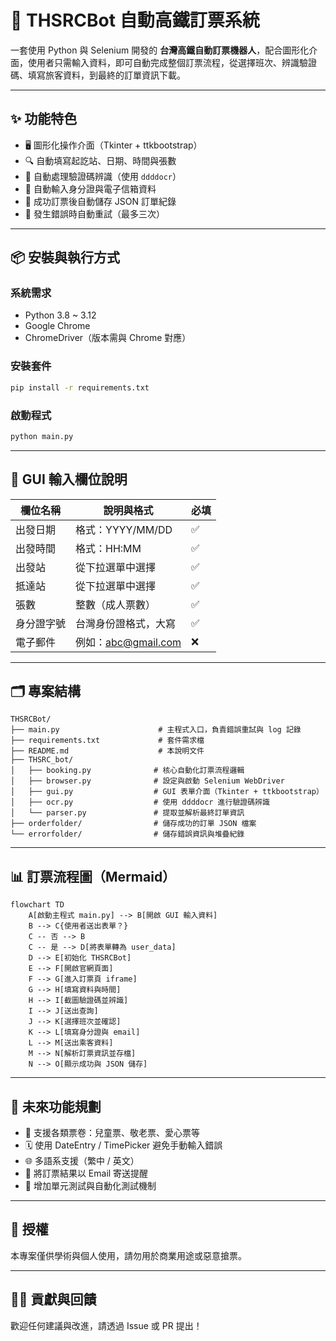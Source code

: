 # 🚄 THSRCBot 自動高鐵訂票系統

一套使用 Python 與 Selenium 開發的 **台灣高鐵自動訂票機器人**，配合圖形化介面，使用者只需輸入資料，即可自動完成整個訂票流程，從選擇班次、辨識驗證碼、填寫旅客資料，到最終的訂單資訊下載。

---

## ✨ 功能特色

- 🖥️ 圖形化操作介面（Tkinter + ttkbootstrap）
- 🔍 自動填寫起訖站、日期、時間與張數
- 🤖 自動處理驗證碼辨識（使用 `ddddocr`）
- 📩 自動輸入身分證與電子信箱資料
- 💾 成功訂票後自動儲存 JSON 訂單紀錄
- 🧠 發生錯誤時自動重試（最多三次）

---

## 📦 安裝與執行方式

### 系統需求

- Python 3.8 ~ 3.12
- Google Chrome
- ChromeDriver（版本需與 Chrome 對應）

### 安裝套件

```bash
pip install -r requirements.txt
```

### 啟動程式

```bash
python main.py
```

---

## 🧾 GUI 輸入欄位說明

| 欄位名稱     | 說明與格式              | 必填 |
|------------|----------------------|------|
| 出發日期     | 格式：YYYY/MM/DD     | ✅   |
| 出發時間     | 格式：HH:MM          | ✅   |
| 出發站       | 從下拉選單中選擇         | ✅   |
| 抵達站       | 從下拉選單中選擇         | ✅   |
| 張數         | 整數（成人票數）         | ✅   |
| 身分證字號    | 台灣身份證格式，大寫     | ✅   |
| 電子郵件     | 例如：abc@gmail.com  | ❌   |

---

## 🗂️ 專案結構

```
THSRCBot/
├── main.py                      # 主程式入口，負責錯誤重試與 log 記錄
├── requirements.txt             # 套件需求檔
├── README.md                    # 本說明文件
├── THSRC_bot/
│   ├── booking.py              # 核心自動化訂票流程邏輯
│   ├── browser.py              # 設定與啟動 Selenium WebDriver
│   ├── gui.py                  # GUI 表單介面（Tkinter + ttkbootstrap）
│   ├── ocr.py                  # 使用 ddddocr 進行驗證碼辨識
│   └── parser.py               # 提取並解析最終訂單資訊
├── orderfolder/                # 儲存成功的訂單 JSON 檔案
└── errorfolder/                # 儲存錯誤資訊與堆疊紀錄
```

---

## 📊 訂票流程圖（Mermaid）

```mermaid
flowchart TD
    A[啟動主程式 main.py] --> B[開啟 GUI 輸入資料]
    B --> C{使用者送出表單？}
    C -- 否 --> B
    C -- 是 --> D[將表單轉為 user_data]
    D --> E[初始化 THSRCBot]
    E --> F[開啟官網頁面]
    F --> G[進入訂票頁 iframe]
    G --> H[填寫資料與時間]
    H --> I[截圖驗證碼並辨識]
    I --> J[送出查詢]
    J --> K[選擇班次並確認]
    K --> L[填寫身分證與 email]
    L --> M[送出乘客資料]
    M --> N[解析訂票資訊並存檔]
    N --> O[顯示成功與 JSON 儲存]
```

---

## 🔮 未來功能規劃

- 🧒 支援各類票卷：兒童票、敬老票、愛心票等
- 🗓️ 使用 DateEntry / TimePicker 避免手動輸入錯誤
- 🌐 多語系支援（繁中 / 英文）
- 💬 將訂票結果以 Email 寄送提醒
- 🧪 增加單元測試與自動化測試機制

---

## 📜 授權

本專案僅供學術與個人使用，請勿用於商業用途或惡意搶票。

---

## 🙋‍♂️ 貢獻與回饋

歡迎任何建議與改進，請透過 Issue 或 PR 提出！
